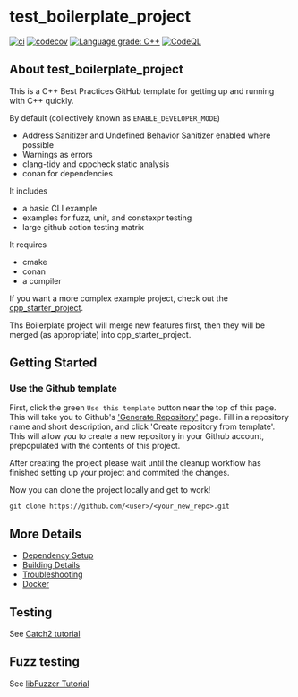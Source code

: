 # test_boilerplate_project

[![ci](https://github.com/ColoradoPlusPlus/test_boilerplate_project/actions/workflows/ci.yml/badge.svg)](https://github.com/ColoradoPlusPlus/test_boilerplate_project/actions/workflows/ci.yml)
[![codecov](https://codecov.io/gh/ColoradoPlusPlus/test_boilerplate_project/branch/main/graph/badge.svg)](https://codecov.io/gh/ColoradoPlusPlus/test_boilerplate_project)
[![Language grade: C++](https://img.shields.io/lgtm/grade/cpp/github/ColoradoPlusPlus/test_boilerplate_project)](https://lgtm.com/projects/g/ColoradoPlusPlus/test_boilerplate_project/context:cpp)
[![CodeQL](https://github.com/ColoradoPlusPlus/test_boilerplate_project/actions/workflows/codeql-analysis.yml/badge.svg)](https://github.com/ColoradoPlusPlus/test_boilerplate_project/actions/workflows/codeql-analysis.yml)

## About test_boilerplate_project

This is a C++ Best Practices GitHub template for getting up and running with C++ quickly.

By default (collectively known as `ENABLE_DEVELOPER_MODE`)

 * Address Sanitizer and Undefined Behavior Sanitizer enabled where possible
 * Warnings as errors
 * clang-tidy and cppcheck static analysis
 * conan for dependencies

It includes

 * a basic CLI example
 * examples for fuzz, unit, and constexpr testing
 * large github action testing matrix

It requires

 * cmake
 * conan
 * a compiler

If you want a more complex example project, check out the [cpp_starter_project](https://github.com/cpp-best-practices/cpp_starter_project).

Ths Boilerplate project will merge new features first, then they will be merged (as appropriate) into cpp_starter_project.

## Getting Started

### Use the Github template
First, click the green `Use this template` button near the top of this page.
This will take you to Github's ['Generate Repository'](https://github.com/ColoradoPlusPlus/test_boilerplate_project/generate) page.
Fill in a repository name and short description, and click 'Create repository from template'.
This will allow you to create a new repository in your Github account,
prepopulated with the contents of this project.

After creating the project please wait until the cleanup workflow has finished 
setting up your project and commited the changes.

Now you can clone the project locally and get to work!

    git clone https://github.com/<user>/<your_new_repo>.git

## More Details

 * [Dependency Setup](README_dependencies.md)
 * [Building Details](README_building.md)
 * [Troubleshooting](README_troubleshooting.md)
 * [Docker](README_docker.md)

## Testing

See [Catch2 tutorial](https://github.com/catchorg/Catch2/blob/master/docs/tutorial.md)

## Fuzz testing

See [libFuzzer Tutorial](https://github.com/google/fuzzing/blob/master/tutorial/libFuzzerTutorial.md)



